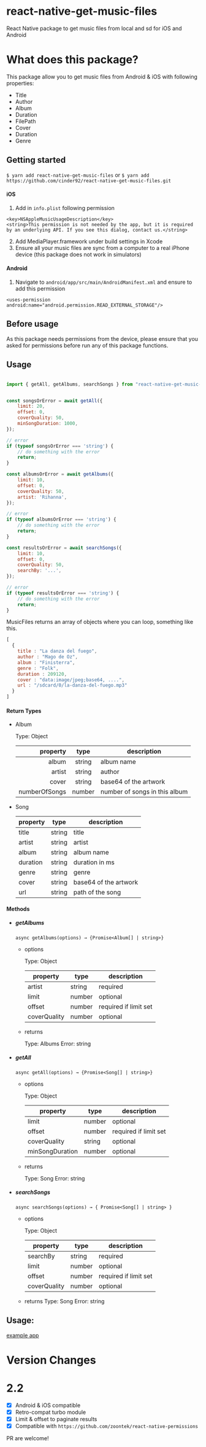 # react-native-get-music-files
React Native package to get music files from local and sd for iOS and Android
# What does this package?

This package allow you to get music files from Android & iOS with following properties:

* Title
* Author
* Album
* Duration
* FilePath
* Cover
* Duration
* Genre
## Getting started

`$ yarn add react-native-get-music-files`
or 
`$ yarn add https://github.com/cinder92/react-native-get-music-files.git`

#### iOS

1. Add in `info.plist` following permission
```
<key>NSAppleMusicUsageDescription</key>
<string>This permission is not needed by the app, but it is required by an underlying API. If you see this dialog, contact us.</string>
``` 
2. Add MediaPlayer.framework under build settings in Xcode
3. Ensure all your music files are sync from a computer to a real iPhone device (this package does not work in simulators)

#### Android

1. Navigate to `android/app/src/main/AndroidManifest.xml` and ensure to add this permission
```
<uses-permission android:name="android.permission.READ_EXTERNAL_STORAGE"/>
```

## Before usage

As this package needs permissions from the device, please ensure that you asked for permissions before run any of this package functions.

## Usage
```js

import { getAll, getAlbums, searchSongs } from "react-native-get-music-files";


const songsOrError = await getAll({
    limit: 20,
    offset: 0,
    coverQuality: 50,
    minSongDuration: 1000,
});

// error 
if (typeof songsOrError === 'string') {
    // do something with the error
    return;
}

const albumsOrError = await getAlbums({
    limit: 10,
    offset: 0,
    coverQuality: 50,
    artist: 'Rihanna',
});

// error 
if (typeof albumsOrError === 'string') {
    // do something with the error
    return;
}

const resultsOrError = await searchSongs({
    limit: 10,
    offset: 0,
    coverQuality: 50,
    searchBy: '...',
});

// error 
if (typeof resultsOrError === 'string') {
    // do something with the error
    return;
}
```

MusicFiles returns an array of objects where you can loop, something like this.

```js
[
  {
    title : "La danza del fuego",
    author : "Mago de Oz",
    album : "Finisterra",
    genre : "Folk",
    duration : 209120,
    cover : "data:image/jpeg;base64, ....",
    url : "/sdcard/0/la-danza-del-fuego.mp3"
  }
]
```

  
#### Return Types
* Album

    Type: Object
    
    | property 	| type 	| description 	|
    |---------------:	|:--------:	|-------------------------------	|
    | album 	| string 	| album name 	|
    | artist 	| string 	| author 	|
    | cover 	| string 	| base64 of the artwork 	|
    | numberOfSongs 	| number 	| number of songs in this album 	|

* Song

    | property 	| type 	| description 	|
    |---------------	|--------	|-------------------------------	|
    | title 	| string 	| title	|
    | artist 	| string 	|  artist	|
    | album 	| string 	|  album name	|
    | duration 	| string 	|  duration in ms	|
    | genre 	| string 	|  genre	|
    | cover 	| string 	|  base64 of the artwork	|
    | url 	| string 	| path of the song 	|


#### Methods

* ##### getAlbums
    
    `async getAlbums(options) → {Promise<Album[] | string>}`

    * options
    
        Type: Object
        
        | property 	| type 	| description 	|
        |---------------	|--------	|-------------------------------	|
        | artist  	| string 	|  required	|
        | limit  	| number 	|  optional	|
        | offset  	| number 	|  required if limit set	|
        | coverQuality  	| number 	|  optional	|
    * returns
  
        Type: Albums
        Error: string
* ##### getAll
    
    `async getAll(options) → {Promise<Song[] | string>}`
    
    * options
    
        Type: Object
        
        | property 	| type 	| description 	|
        |---------------	|--------	|-------------------------------	|
        | limit  	| number 	|  optional	|
        | offset  	| number 	|  required if limit set	|
        | coverQuality  	| string 	|  optional	|
        | minSongDuration  	| number 	|  optional	|
    * returns
    
        Type: Song
        Error: string
* ##### searchSongs
    
    `async searchSongs(options) → { Promise<Song[] | string> }`
    
    * options
    
        Type: Object
        
        | property 	| type 	| description 	|
        |---------------	|--------	|-------------------------------	|
        | searchBy  	| string 	|  required	|
        | limit  	| number 	|  optional	|
        | offset  	| number 	|  required if limit set	|
        | coverQuality  	| number 	|  optional	|
   
    * returns
        Type: Song
        Error: string

## Usage:

[example app](https://github.com/cinder92/react-native-get-music-files/tree/master/example)

# Version Changes

# 2.2

- [x] Android & iOS compatible
- [x] Retro-compat turbo module
- [x] Limit & offset to paginate results
- [x] Compatible with `https://github.com/zoontek/react-native-permissions`

PR are welcome!
